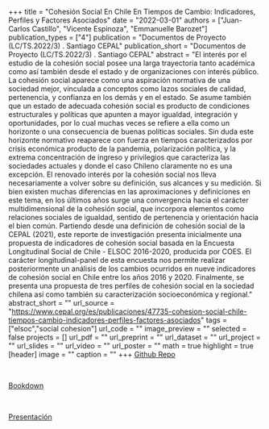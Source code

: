 +++
title = "Cohesión Social En Chile En Tiempos de Cambio: Indicadores, Perfiles y Factores Asociados"
date = "2022-03-01"
authors = ["Juan-Carlos Castillo", "Vicente Espinoza", "Emmanuelle Barozet"]
publication_types = ["4"]
publication = "Documentos de Proyecto (LC/TS.2022/3) . Santiago CEPAL"
publication_short = "Documentos de Proyecto (LC/TS.2022/3) . Santiago CEPAL"
abstract = "El interés por el estudio de la cohesión social posee una larga trayectoria tanto académica como así también desde el estado y de organizaciones con interés público. La cohesión social aparece como una aspiración normativa de una sociedad mejor, vinculada a conceptos como lazos sociales de calidad, pertenencia, y confianza en los demás y en el estado. Se asume también que un estado de adecuada cohesión social es producto de condiciones estructurales y políticas que apunten a mayor igualdad, integración y oportunidades, por lo cual muchas veces se refiere a ella como un horizonte o una consecuencia de buenas políticas sociales. Sin duda este horizonte normativo reaparece con fuerza en tiempos caracterizados por crisis económica producto de la pandemia, polarización política, y la extrema concentración de ingreso y privilegios que caracteriza las sociedades actuales y donde el caso Chileno claramente no es una excepción. El renovado interés por la cohesión social nos lleva necesariamente a volver sobre su definición, sus alcances y su medición. Si bien existen muchas diferencias en las aproximaciones y definiciones en este tema, en los últimos años surge una convergencia hacia el carácter multidimensional de la cohesión social, que incorpora elementos como relaciones sociales de igualdad, sentido de pertenencia y orientación hacia el bien común. Partiendo desde una definición de cohesión social de la CEPAL (2021), este reporte de investigación presenta inicialmente una propuesta de indicadores de cohesión social basada en la Encuesta Longitudinal Social de Chile - ELSOC 2016-2020, producida por COES. El carácter longitudinal-panel de esta encuesta nos permite realizar posteriormente un análisis de los cambios ocurridos en nueve indicadores de cohesión social en Chile entre los años 2016 y 2020. Finalmente, se presenta una propuesta de tres perfiles de cohesión social en la sociedad chilena así como también su caracterización socioeconómica y regional."
abstract_short = ""
url_source = "https://www.cepal.org/es/publicaciones/47735-cohesion-social-chile-tiempos-cambio-indicadores-perfiles-factores-asociados"
tags = ["elsoc","social cohesion"]
url_code = ""
image_preview = ""
selected = false
projects = []
url_pdf = ""
url_preprint = ""
url_dataset = ""
url_project = ""
url_slides = ""
url_video = ""
url_poster = ""
math = true
highlight = true
[header]
image = ""
caption = ""
+++
[Github Repo](https://github.com/ocscoes/cohesion-cepal)

<br>

[Bookdown](https://cohesion-cepal.netlify.app/)

<br>

[Presentación](https://jc-castillo.com/publication/2022-01-01_presentacion_cohesio/)
